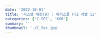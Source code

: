 ```yaml
---
date: '2022-10-01'
title: '시스템 해킹(9) : 해커스쿨 FTZ 레벨 11'
categories: ['C-SEC', 'KOR']
summary: ''
thumbnail: './C_Sec.jpg'
---
```

